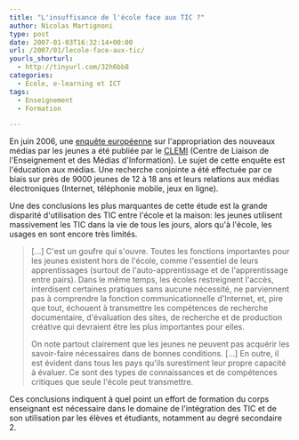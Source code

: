 ```yaml
---
title: "L'insuffisance de l'école face aux TIC ?"
author: Nicolas Martignoni
type: post
date: 2007-01-03T16:32:14+00:00
url: /2007/01/lecole-face-aux-tic/
yourls_shorturl:
  - http://tinyurl.com/32h6bb8
categories:
  - École, e-learning et ICT
tags:
  - Enseignement
  - Formation

---
```

En juin 2006, une <a href="http://www.clemi.org/international/mediappro/Mediappro_b.pdf" target="_blank">enquête européenne</a> sur l'appropriation des nouveaux médias par les jeunes a été publiée par le <a href="http://www.clemi.org/" target="_blank">CLEMI</a> (Centre de Liaison de l'Enseignement et des Médias d'Information). Le sujet de cette enquête est l'éducation aux médias. Une recherche conjointe a été effectuée par ce biais sur près de 9000 jeunes de 12 à 18 ans et leurs relations aux médias électroniques (Internet, téléphonie mobile, jeux en ligne).

Une des conclusions les plus marquantes de cette étude est la grande disparité d'utilisation des TIC entre l'école et la maison: les jeunes utilisent massivement les TIC dans la vie de tous les jours, alors qu'à l'école, les usages en sont encore très limités.

> [&#8230;] C'est un goufre qui s'ouvre. Toutes les fonctions importantes pour les jeunes existent hors de l'école, comme l'essentiel de leurs apprentissages (surtout de l'auto-apprentissage et de l'apprentissage entre pairs). Dans le même temps, les écoles restreignent l'accès, interdisent certaines pratiques sans aucune nécessité, ne parviennent pas à comprendre la fonction communicationnelle d'Internet, et, pire que tout, échouent à transmettre les compétences de recherche documentaire, d'évaluation des sites, de recherche et de production créative qui devraient être les plus importantes pour elles.
> 
> On note partout clairement que les jeunes ne peuvent pas acquérir les savoir-faire nécessaires dans de bonnes conditions. [&#8230;] En outre, il est évident dans tous les pays qu'ils surestiment leur propre capacité à évaluer. Ce sont des types de connaissances et de compétences critiques que seule l'école peut transmettre.

Ces conclusions indiquent à quel point un effort de formation du corps enseignant est nécessaire dans le domaine de l'intégration des TIC et de son utilisation par les élèves et étudiants, notamment au degré secondaire 2.